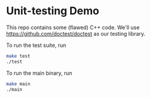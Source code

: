 # Unit-testing Demo
This repo contains some (flawed) C++ code. We'll use https://github.com/doctest/doctest as our testing library.

To run the test suite, run
```sh
make test
./test
```
To run the main binary, run
```sh
make main
./main
```
